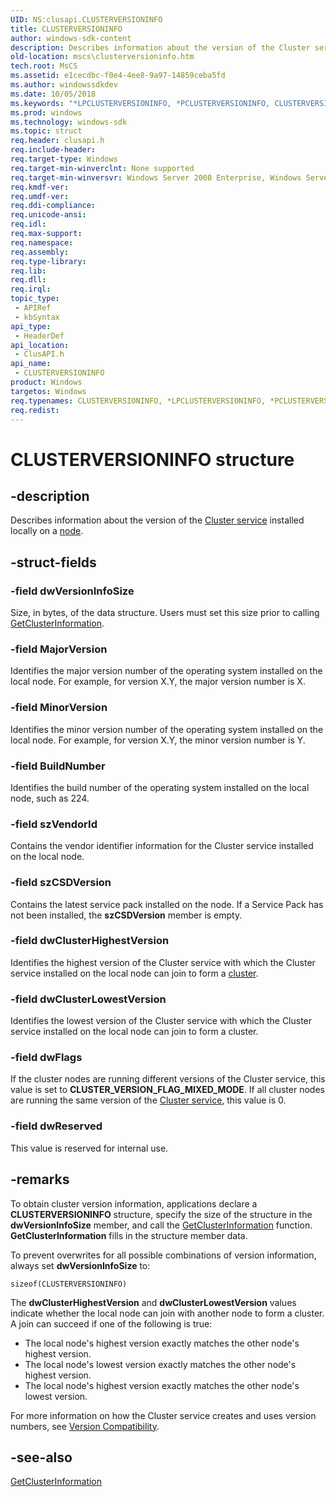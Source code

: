 ```yaml
---
UID: NS:clusapi.CLUSTERVERSIONINFO
title: CLUSTERVERSIONINFO
author: windows-sdk-content
description: Describes information about the version of the Cluster service installed locally on a node.
old-location: mscs\clusterversioninfo.htm
tech.root: MsCS
ms.assetid: e1cecdbc-f0e4-4ee8-9a97-14859ceba5fd
ms.author: windowssdkdev
ms.date: 10/05/2018
ms.keywords: "*LPCLUSTERVERSIONINFO, *PCLUSTERVERSIONINFO, CLUSTERVERSIONINFO, CLUSTERVERSIONINFO structure [Failover Cluster], LPCLUSTERVERSIONINFO, LPCLUSTERVERSIONINFO structure pointer [Failover Cluster], PCLUSTERVERSIONINFO, PCLUSTERVERSIONINFO structure pointer [Failover Cluster], _wolf_clusterversioninfo, clusapi/CLUSTERVERSIONINFO, clusapi/LPCLUSTERVERSIONINFO, clusapi/PCLUSTERVERSIONINFO, mscs.clusterversioninfo"
ms.prod: windows
ms.technology: windows-sdk
ms.topic: struct
req.header: clusapi.h
req.include-header: 
req.target-type: Windows
req.target-min-winverclnt: None supported
req.target-min-winversvr: Windows Server 2008 Enterprise, Windows Server 2008 Datacenter
req.kmdf-ver: 
req.umdf-ver: 
req.ddi-compliance: 
req.unicode-ansi: 
req.idl: 
req.max-support: 
req.namespace: 
req.assembly: 
req.type-library: 
req.lib: 
req.dll: 
req.irql: 
topic_type:
 - APIRef
 - kbSyntax
api_type:
 - HeaderDef
api_location:
 - ClusAPI.h
api_name:
 - CLUSTERVERSIONINFO
product: Windows
targetos: Windows
req.typenames: CLUSTERVERSIONINFO, *LPCLUSTERVERSIONINFO, *PCLUSTERVERSIONINFO
req.redist: 
---
```


# CLUSTERVERSIONINFO structure


## -description


Describes 
    information about the version of the <a href="https://msdn.microsoft.com/90717d6e-f2a4-49a0-86b6-17de1c4bcfe4">Cluster service</a> 
    installed locally on a <a href="https://msdn.microsoft.com/4381e378-7bf2-4dbc-b56e-3fed33193d32">node</a>.


## -struct-fields




### -field dwVersionInfoSize

Size, in bytes, of the data structure. Users must set this size prior to calling 
      <a href="https://msdn.microsoft.com/5b259eb9-c5d0-4f4f-8a6b-14eaed716612">GetClusterInformation</a>.


### -field MajorVersion

Identifies the major version number of the operating system installed on the local node. For example, for 
      version X.Y, the major version number is X.


### -field MinorVersion

Identifies the minor version number of the operating system installed on the local node. For example, for 
      version X.Y, the minor version number is Y.


### -field BuildNumber

Identifies the build number of the operating system installed on the local node, such as 224.


### -field szVendorId

Contains the vendor identifier information for the Cluster service installed on the local node.


### -field szCSDVersion

Contains the latest service pack installed on the node. If a Service Pack has not been installed, the 
      <b>szCSDVersion</b> member is empty.


### -field dwClusterHighestVersion

Identifies the highest version of the Cluster service with which the Cluster service installed on the local 
      node can join to form a <a href="c_gly.htm">cluster</a>.


### -field dwClusterLowestVersion

Identifies the lowest version of the Cluster service with which the Cluster service installed on the local 
      node can join to form a cluster.


### -field dwFlags

If the cluster nodes are running different versions of the Cluster service, this value is set to 
      <b>CLUSTER_VERSION_FLAG_MIXED_MODE</b>. If all cluster nodes are running the same version of 
      the <a href="https://msdn.microsoft.com/90717d6e-f2a4-49a0-86b6-17de1c4bcfe4">Cluster service</a>, this value is 0.


### -field dwReserved

This value is reserved for internal use.


## -remarks



To obtain cluster version information, applications declare a 
    <b>CLUSTERVERSIONINFO</b> structure, specify the size of the 
    structure in the <b>dwVersionInfoSize</b> member, and call the 
    <a href="https://msdn.microsoft.com/5b259eb9-c5d0-4f4f-8a6b-14eaed716612">GetClusterInformation</a> function. 
    <b>GetClusterInformation</b> fills in the structure 
    member data.

To prevent overwrites for all possible combinations of version information, always set 
    <b>dwVersionInfoSize</b> to:

<code>sizeof(CLUSTERVERSIONINFO)</code>

The <b>dwClusterHighestVersion</b> and <b>dwClusterLowestVersion</b> 
    values indicate whether the local node can join with another node to form a cluster. A join can succeed if one of 
    the following is true:

<ul>
<li>The local node's highest version exactly matches the other node's highest version.</li>
<li>The local node's lowest version exactly matches the other node's highest version.</li>
<li>The local node's highest version exactly matches the other node's lowest version.</li>
</ul>
For more information on how the Cluster service creates and uses version numbers, see 
    <a href="https://msdn.microsoft.com/919345fa-cbaa-4d01-bd3c-9ca69cab5094">Version Compatibility</a>.




## -see-also




<a href="https://msdn.microsoft.com/5b259eb9-c5d0-4f4f-8a6b-14eaed716612">GetClusterInformation</a>
 

 

